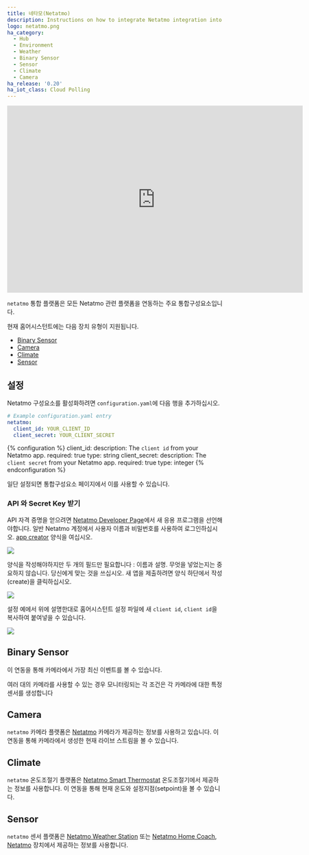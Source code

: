 ```yaml
---
title: 네타모(Netatmo)
description: Instructions on how to integrate Netatmo integration into Home Assistant.
logo: netatmo.png
ha_category:
  - Hub
  - Environment
  - Weather
  - Binary Sensor
  - Sensor
  - Climate
  - Camera
ha_release: '0.20'
ha_iot_class: Cloud Polling
---
```


<div class='videoWrapper'>
<iframe width="690" height="437" src="https://www.youtube.com/embed/fcL4fPhlVVc" frameborder="0" allow="accelerometer; autoplay; encrypted-media; gyroscope; picture-in-picture" allowfullscreen></iframe>
</div>

`netatmo` 통합 플랫폼은 모든 Netatmo 관련 플랫폼을 연동하는 주요 통합구성요소입니다.

현재 홈어시스턴트에는 다음 장치 유형이 지원됩니다.

- [Binary Sensor](#binary-sensor)
- [Camera](#camera)
- [Climate](#climate)
- [Sensor](#sensor)

## 설정

Netatmo 구성요소를 활성화하려면 `configuration.yaml`에 다음 행을 추가하십시오.

```yaml
# Example configuration.yaml entry
netatmo:
  client_id: YOUR_CLIENT_ID
  client_secret: YOUR_CLIENT_SECRET
```

{% configuration %}
client_id:
  description: The `client id` from your Netatmo app.
  required: true
  type: string
client_secret:
  description: The `client secret` from your Netatmo app.
  required: true
  type: integer
{% endconfiguration %}

일단 설정되면 통합구성요소 페이지에서 이를 사용할 수 있습니다.

### API 와 Secret Key 받기 

API 자격 증명을 얻으려면 [Netatmo Developer Page](https://dev.netatmo.com/)에서 새 응용 프로그램을 선언해야합니다. 일반 Netatmo 계정에서 사용자 이름과 비밀번호를 사용하여 로그인하십시오. 
[app creator](https://dev.netatmo.com/apps/createanapp#form) 양식을 여십시오.

<p class='img'>
<img src='/images/screenshots/netatmo_create.png' />
</p>
양식을 작성해야하지만 두 개의 필드만 필요합니다 : 이름과 설명. 무엇을 넣었는지는 중요하지 않습니다. 당신에게 맞는 것을 쓰십시오. 새 앱을 제출하려면 양식 하단에서 작성(create)을 클릭하십시오.

<p class='img'>
<img src='/images/screenshots/netatmo_app.png' />
</p>

설정 예에서 위에 설명한대로 홈어시스턴트 설정 파일에 새 `client id`, `client id`을 복사하여 붙여넣을 수 있습니다.

<p class='img'>
<img src='/images/screenshots/netatmo_api.png' />
</p>

## Binary Sensor

이 연동을 통해 카메라에서 가장 최신 이벤트를 볼 수 있습니다.

여러 대의 카메라를 사용할 수 있는 경우 모니터링되는 각 조건은 각 카메라에 대한 특정 센서를 생성합니다

## Camera

`netatmo` 카메라 플랫폼은 [Netatmo](https://www.netatmo.com) 카메라가 제공하는 정보를 사용하고 있습니다. 
이 연동을 통해 카메라에서 생성한 현재 라이브 스트림을 볼 수 있습니다.

## Climate

`netatmo` 온도조절기 플랫폼은 [Netatmo Smart Thermostat](https://www.netatmo.com/product/energy/thermostat) 온도조절기에서 제공하는 정보를 사용합니다. 이 연동을 통해 현재 온도와 설정지점(setpoint)을 볼 수 있습니다.

## Sensor

`netatmo` 센서 플랫폼은 [Netatmo Weather Station](https://www.netatmo.com/en-us/weather/weatherstation) 또는 [Netatmo Home Coach](https://www.netatmo.com/en-us/aircare/homecoach), [Netatmo](https://www.netatmo.com) 장치에서 제공하는 정보를 사용합니다.